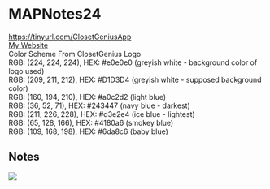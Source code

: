 # MAPNotes24
https://tinyurl.com/ClosetGeniusApp
<br> [My Website](https://biancagambino.github.io/MAPNotes24/) <br>
Color Scheme From ClosetGenius Logo <br>
RGB: (224, 224, 224), HEX: #e0e0e0 (greyish white - background color of logo used) <br>
RGB: (209, 211, 212), HEX: #D1D3D4 (greyish white - supposed background color) <br>
RGB: (160, 194, 210), HEX: #a0c2d2 (light blue) <br>
RGB: (36, 52, 71), HEX: #243447 (navy blue - darkest) <br>
RGB: (211, 226, 228), HEX: #d3e2e4 (ice blue - lightest) <br>
RGB: (65, 128, 166), HEX: #4180a6 (smokey blue) <br>
RGB: (109, 168, 198), HEX: #6da8c6 (baby blue) <br>
## Notes
<img src="https://media-cdn.tripadvisor.com/media/photo-s/1a/44/d4/dc/photoes-from-exursions.jpg">
